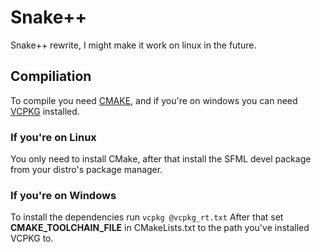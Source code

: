 # Snake++

Snake++ rewrite, I might make it work on linux in the future.

## Compiliation
To compile you need [CMAKE](https://cmake.org/), and if you're on windows you can need [VCPKG](https://vcpkg.io/en/index.html) installed.


### If you're on Linux
You only need to install CMake, after that install the SFML devel package from your distro's package manager.
### If you're on Windows
To install the dependencies run `vcpkg @vcpkg_rt.txt`
After that set  **CMAKE_TOOLCHAIN_FILE** in CMakeLists.txt to the path you've installed VCPKG to.
